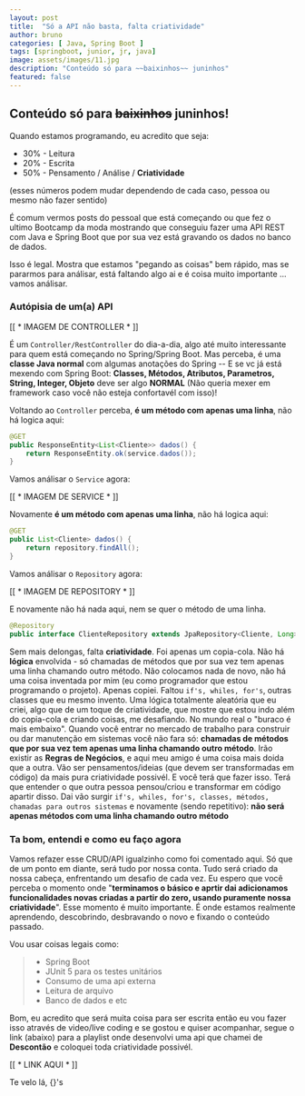 ```yaml
---
layout: post
title:  "Só a API não basta, falta criatividade"
author: bruno
categories: [ Java, Spring Boot ]
tags: [springboot, junior, jr, java]
image: assets/images/11.jpg
description: "Conteúdo só para ~~baixinhos~~ juninhos"
featured: false
---
```



## Conteúdo só para ~~baixinhos~~ juninhos!

Quando estamos programando, eu acredito que seja:

- 30% - Leitura
- 20% - Escrita
- 50% - Pensamento / Análise / **Criatividade**

(esses números podem mudar dependendo de cada caso, pessoa ou mesmo não fazer sentido)

É comum vermos posts do pessoal que está começando ou que fez o ultimo Bootcamp da moda mostrando que conseguiu fazer uma API REST com Java e Spring Boot que por sua vez está gravando os dados no banco de dados.

Isso é legal. Mostra que estamos "pegando as coisas" bem rápido, mas se pararmos para análisar, está faltando algo ai e é coisa muito importante ... vamos análisar.

### Autópisia de um(a) API

[[ * IMAGEM DE CONTROLLER * ]]

É um ```Controller/RestController``` do dia-a-dia, algo até muito interessante para quem está começando no Spring/Spring Boot. Mas perceba, é uma **classe Java normal** com algumas anotações do Spring -- E se vc já está mexendo com Spring Boot: **Classes, Métodos, Atributos, Parametros, String, Integer, Objeto** deve ser algo **NORMAL** (Não queria mexer em framework caso você não esteja confortavél com isso)!

Voltando ao ```Controller``` perceba, **é um método com apenas uma linha**, não há logica aqui:
```java
@GET
public ResponseEntity<List<Cliente>> dados() {
    return ResponseEntity.ok(service.dados());
} 
```

Vamos análisar o ```Service``` agora:

[[ * IMAGEM DE SERVICE * ]]

Novamente **é um método com apenas uma linha**, não há logica aqui:

```java
@GET
public List<Cliente> dados() {
    return repository.findAll();
} 
```

Vamos análisar o ```Repository``` agora:

[[ * IMAGEM DE REPOSITORY * ]]

E novamente não há nada aqui, nem se quer o método de uma linha.

```java
@Repository
public interface ClienteRepository extends JpaRepository<Cliente, Long> { } 
```

Sem mais delongas, falta **criatividade**. Foi apenas um copia-cola. Não há **lógica** envolvida - só chamadas de métodos que por sua vez tem apenas uma linha chamando outro método. Não colocamos nada de novo, não há uma coisa inventada por mim (eu como programador que estou programando o projeto). Apenas copiei. Faltou ```if's, whiles, for's```, outras classes que eu mesmo invento. Uma lógica totalmente aleatória que eu criei, algo que de um toque de criatividade, que mostre que estou indo além do copia-cola e criando coisas, me desafiando.
No mundo real o "buraco é mais embaixo". Quando você entrar no mercado de trabalho para construir ou dar manutenção em sistemas você não fara só: **chamadas de métodos que por sua vez tem apenas uma linha chamando outro método**. Irão existir as **Regras de Negócios**, e aqui meu amigo é uma coisa mais doida que a outra. Vão ser pensamentos/ideias (que devem ser transformadas em código) da mais pura criatividade possivél. E você terá que fazer isso.
Terá que entender o que outra pessoa pensou/criou e transformar em código apartir disso. Dai vão surgir ```if's, whiles, for's, classes, métodos, chamadas para outros sistemas``` e novamente (sendo repetitivo): **não será apenas métodos com uma linha chamando outro método**

### Ta bom, entendi e como eu faço agora
Vamos refazer esse CRUD/API igualzinho como foi comentado aqui. Só que de um ponto em diante, será tudo por nossa conta. Tudo será criado da nossa cabeça, enfrentando um desafio de cada vez. Eu espero que você perceba o momento onde "**terminamos o básico e aprtir dai adicionamos funcionalidades novas criadas a partir do zero, usando puramente nossa criatividade**". Esse momento é muito importante. É onde estamos realmente aprendendo, descobrindo, desbravando o novo e fixando o conteúdo passado.

Vou usar coisas legais como:

> - Spring Boot
> - JUnit 5 para os testes unitários
> - Consumo de uma api externa
> - Leitura de arquivo
> - Banco de dados e etc

Bom, eu acredito que será muita coisa para ser escrita então eu vou fazer isso através de video/live coding e se gostou e quiser acompanhar, segue o link (abaixo) para a playlist onde desenvolvi uma api que chamei de **Descontão** e coloquei toda criatividade possivél.

[[ * LINK AQUI * ]]

Te velo lá,
{}'s
